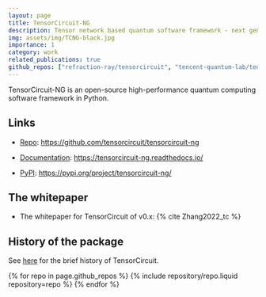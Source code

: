 ```yaml
---
layout: page
title: TensorCircuit-NG
description: Tensor network based quantum software framework - next generation
img: assets/img/TCNG-black.jpg
importance: 1
category: work
related_publications: true
github_repos: ["refraction-ray/tensorcircuit", "tencent-quantum-lab/tensorcircuit", "tensorcircuit/tensorcircuit-ng"]
---
```


TensorCircuit-NG is an open-source high-performance quantum computing software framework in Python.

## Links

- <a href="https://github.com/tensorcircuit/tensorcircuit-ng" target="_blank"><i class="fab fa-github"></i> Repo</a>: https://github.com/tensorcircuit/tensorcircuit-ng

- <a href="https://tensorcircuit-ng.readthedocs.io/" target="_blank"><i class="fas fa-book"></i> Documentation</a>: https://tensorcircuit-ng.readthedocs.io/

- <a href="https://pypi.org/project/tensorcircuit-ng/" target="_blank"><i class="fab fa-python"></i> PyPI</a>: https://pypi.org/project/tensorcircuit-ng/

## The whitepaper

- The whitepaper for TensorCircuit of v0.x: {% cite Zhang2022_tc %}

## History of the package

See [here](https://github.com/tensorcircuit/tensorcircuit-ng/blob/master/HISTORY.md) for the brief history of TensorCircuit.

<div class="repositories d-flex flex-wrap flex-md-row flex-column justify-content-between align-items-center">
  {% for repo in page.github_repos %}
    {% include repository/repo.liquid repository=repo %}
  {% endfor %}
</div>
